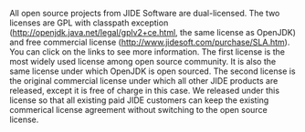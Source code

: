 All open source projects from JIDE Software are dual-licensed. The two licenses are GPL with classpath exception (http://openjdk.java.net/legal/gplv2+ce.html, the same license as OpenJDK) and free commercial license (http://www.jidesoft.com/purchase/SLA.htm). You can click on the links to see more information. The first license is the most widely used license among open source community. It is also the same license under which OpenJDK is open sourced. The second license is the original commercial license under which all other JIDE products are released, except it is free of charge in this case. We released under this license so that all existing paid JIDE customers can keep the existing commerical license agreement without switching to the open source license.